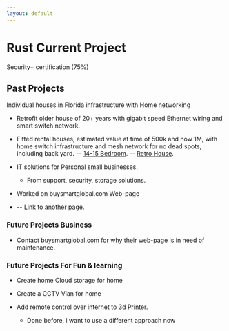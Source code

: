 ```yaml
---
layout: default
---
```




# Rust Current Project

Security+ certification (75%)


## Past Projects

Individual houses in Florida infrastructure with Home networking
-  Retrofit older house of 20+ years with gigabit speed Ethernet wiring and smart switch network.

-  Fitted rental houses, estimated value at time of 500k and now 1M, with home switch infrastructure and mesh network for no dead spots, including back yard.
 -- [14-15 Bedroom](./CentralFloridaFurniture.md).
  -- [Retro House](./RetroHouse.md).
  
-  IT solutions for Personal small businesses.
    -  From support, security, storage solutions.
      
-  Worked on buysmartglobal.com Web-page
-   -- [Link to another page](./https://buysmartglobal.com/buysmart/).


### Future Projects Business
- Contact buysmartglobal.com for why their web-page is in need of maintenance.
  
### Future Projects For Fun & learning
- Create home Cloud storage for home
  
- Create a CCTV Vlan for home
  
- Add remote control over internet to 3d Printer.
  - Done before, i want to use a different approach now 


